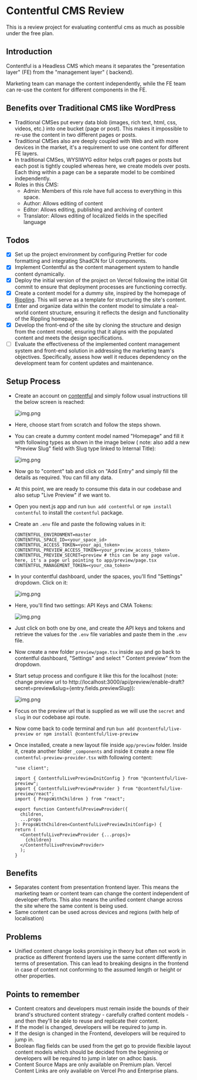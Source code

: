 # Contentful CMS Review

This is a review project for evaluating contentful cms as much as possible under the free plan.

## Introduction

Contentful is a Headless CMS which means it separates the "presentation layer" (FE) from the "management layer" (
backend).

Marketing team can manage the content independently, while the FE team can re-use the content for different components
in the FE.

## Benefits over Traditional CMS like WordPress

- Traditional CMSes put every data blob (images, rich text, html, css, videos, etc.) into one bucket (page or post).
  This makes it impossible to re-use the content in two different pages or posts.
- Traditional CMSes also are deeply coupled with Web and with more devices in the market, it's a requirement to use one
  content for different FE layers.
- In traditional CMSes, WYSIWYG editor helps craft pages or posts but each post is tightly coupled whereas here, we
  create models over posts. Each thing within a page can be a separate model to be combined independently.
- Roles in this CMS:
    - Admin: Members of this role have full access to everything in this space.
    - Author: Allows editing of content
    - Editor: Allows editing, publishing and archiving of content
    - Translator: Allows editing of localized fields in the specified language

## Todos

- [x] Set up the project environment by configuring Prettier for code formatting and integrating ShadCN for UI
  components.
- [x] Implement Contentful as the content management system to handle content dynamically.
- [x] Deploy the initial version of the project on Vercel following the initial Git commit to ensure that deployment
  processes are functioning correctly.
- [x] Create a content model for a dummy site, inspired by the homepage of [Rippling](https://rippling.com). This will
  serve as a template for structuring the site's content.
- [x] Enter and organize data within the content model to simulate a real-world content structure, ensuring it reflects
  the design and functionality of the Rippling homepage.
- [x] Develop the front-end of the site by cloning the structure and design from the content model, ensuring that it
  aligns with the populated content and meets the design specifications.
- [ ] Evaluate the effectiveness of the implemented content management system and front-end solution in addressing the
  marketing team's objectives. Specifically, assess how well it reduces dependency on the development team for content
  updates and maintenance.

## Setup Process

- Create an account on [contentful](https://contentful.com) and simply follow usual instructions till the below screen
  is reached:
  
  ![img.png](readme/start.png)
  
- Here, choose start from scratch and follow the steps shown.
- You can create a dummy content model named "Homepage" and fill it with following types as shown in the image below (
  note: also add a new "Preview Slug" field with Slug type linked to Internal Title):
  
  ![img.png](readme/content-model.png)
  
- Now go to "content" tab and click on "Add Entry" and simply fill the details as required. You can fill any data.
- At this point, we are ready to consume this data in our codebase and also setup "Live Preview" if we want to.
- Open you next.js app and run `bun add contentful` or `npm install contentful` to install the `contentful` package.
- Create an `.env` file and paste the following values in it:
  ```.dotenv
  CONTENTFUL_ENVIRONMENT=master
  CONTENTFUL_SPACE_ID=<your_space_id>
  CONTENTFUL_ACCESS_TOKEN=<your_api_token>
  CONTENTFUL_PREVIEW_ACCESS_TOKEN=<your_preview_access_token>
  CONTENTFUL_PREVIEW_SECRET=preview # this can be any page value. here, it's a page url pointing to app/preview/page.tsx
  CONTENTFUL_MANAGEMENT_TOKEN=<your_cma_token>
  ```
- In your contentful dashboard, under the spaces, you'll find "Settings" dropdown. Click on it:
  
  ![img.png](readme/settings.png)
  
- Here, you'll find two settings: API Keys and CMA Tokens:
  
  ![img.png](readme/tokens.png)
  
- Just click on both one by one, and create the API keys and tokens and retrieve the values for the `.env` file
  variables and paste them in the `.env` file.
- Now create a new folder `preview/page.tsx` inside `app` and go back to contentful dashboard, "Settings" and select "
  Content preview" from the dropdown.
- Start setup process and configure it like this for the localhost (note: change preview url
  to http://localhost:3000/api/preview/enable-draft?secret=preview&slug={entry.fields.previewSlug}):
  
  ![img.png](readme/preview.png)
  
- Focus on the preview url that is supplied as we will use the `secret` and `slug` in our codebase api route.
- Now come back to code terminal and run `bun add @contentful/live-preview or npm install @contentful/live-preview`
- Once installed, create a new layout file inside `app/preview` folder. Inside it, create another folder `_components`
  and inside it create a new file `contentful-preview-provider.tsx` with following content:
  ```tsx
  "use client";
  
  import { ContentfulLivePreviewInitConfig } from "@contentful/live-preview";
  import { ContentfulLivePreviewProvider } from "@contentful/live-preview/react";
  import { PropsWithChildren } from "react";
  
  export function ContentfulPreviewProvider({
    children,
    ...props
  }: PropsWithChildren<ContentfulLivePreviewInitConfig>) {
  return (
    <ContentfulLivePreviewProvider {...props}>
      {children}
    </ContentfulLivePreviewProvider>
    );
  }
  ```

## Benefits

- Separates content from presentation frontend layer. This means the marketing team or content team can change the
  content independent of developer efforts. This also means the unified content change across the site where the same
  content is being used.
- Same content can be used across devices and regions (with help of localisation)

## Problems

- Unified content change looks promising in theory but often not work in practice as different frontend layers use the
  same content differently in terms of presentation. This can lead to breaking designs in the frontend in case of
  content not conforming to the assumed length or height or other properties.

## Points to remember

- Content creators and developers must remain inside the bounds of their brand's structured content strategy - carefully
  crafted content models - and then they'll be able to reuse and replicate their content.
- If the model is changed, developers will be required to jump in.
- If the design is changed in the Frontend, developers will be required to jump in.
- Boolean flag fields can be used from the get go to provide flexible layout content models which should be decided from
  the beginning or developers will be required to jump in later on adhoc basis.
- Content Source Maps are only available on Premium plan. Vercel Content Links are only available on Vercel Pro and
  Enterprise plans.
